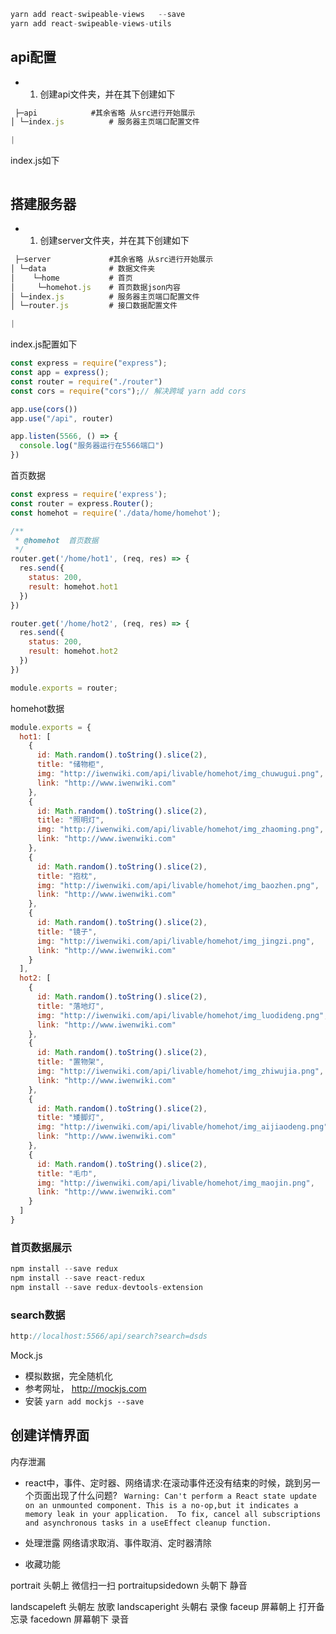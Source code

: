 ```js
yarn add react-swipeable-views   --save
yarn add react-swipeable-views-utils
```

## api配置

- 1. 创建api文件夹，并在其下创建如下 
```js
 ├─api            #其余省略 从src进行开始展示
│ └─index.js          # 服务器主页端口配置文件

|
```
index.js如下
```js

```

## 搭建服务器 

- 1. 创建server文件夹，并在其下创建如下 
```js
 ├─server             #其余省略 从src进行开始展示
│ └─data              # 数据文件夹  
│    └─home           # 首页
│     └─homehot.js    # 首页数据json内容
│ └─index.js          # 服务器主页端口配置文件
│ └─router.js         # 接口数据配置文件

|
```

index.js配置如下 
```js
const express = require("express");
const app = express();
const router = require("./router")
const cors = require("cors");// 解决跨域 yarn add cors

app.use(cors())
app.use("/api", router)

app.listen(5566, () => {
  console.log("服务器运行在5566端口")
})
```

首页数据
```js
const express = require('express');
const router = express.Router();
const homehot = require('./data/home/homehot');

/**
 * @homehot  首页数据
 */
router.get('/home/hot1', (req, res) => {
  res.send({
    status: 200,
    result: homehot.hot1
  })
})

router.get('/home/hot2', (req, res) => {
  res.send({
    status: 200,
    result: homehot.hot2
  })
})

module.exports = router;
```

homehot数据
```js
module.exports = {
  hot1: [
    {
      id: Math.random().toString().slice(2),
      title: "储物柜",
      img: "http://iwenwiki.com/api/livable/homehot/img_chuwugui.png",
      link: "http://www.iwenwiki.com"
    },
    {
      id: Math.random().toString().slice(2),
      title: "照明灯",
      img: "http://iwenwiki.com/api/livable/homehot/img_zhaoming.png",
      link: "http://www.iwenwiki.com"
    },
    {
      id: Math.random().toString().slice(2),
      title: "抱枕",
      img: "http://iwenwiki.com/api/livable/homehot/img_baozhen.png",
      link: "http://www.iwenwiki.com"
    },
    {
      id: Math.random().toString().slice(2),
      title: "镜子",
      img: "http://iwenwiki.com/api/livable/homehot/img_jingzi.png",
      link: "http://www.iwenwiki.com"
    }
  ],
  hot2: [
    {
      id: Math.random().toString().slice(2),
      title: "落地灯",
      img: "http://iwenwiki.com/api/livable/homehot/img_luodideng.png",
      link: "http://www.iwenwiki.com"
    },
    {
      id: Math.random().toString().slice(2),
      title: "置物架",
      img: "http://iwenwiki.com/api/livable/homehot/img_zhiwujia.png",
      link: "http://www.iwenwiki.com"
    },
    {
      id: Math.random().toString().slice(2),
      title: "矮脚灯",
      img: "http://iwenwiki.com/api/livable/homehot/img_aijiaodeng.png",
      link: "http://www.iwenwiki.com"
    },
    {
      id: Math.random().toString().slice(2),
      title: "毛巾",
      img: "http://iwenwiki.com/api/livable/homehot/img_maojin.png",
      link: "http://www.iwenwiki.com"
    }
  ]
}

```

### 首页数据展示 



```js
npm install --save redux
npm install --save react-redux
npm install --save redux-devtools-extension

```


### search数据
```js
http://localhost:5566/api/search?search=dsds
```


Mock.js
 - 模拟数据，完全随机化
 - 参考网址， http://mockjs.com
 - 安装 `yarn add mockjs --save`


## 创建详情界面 


内存泄漏
 - react中，事件、定时器、网络请求:在滚动事件还没有结束的时候，跳到另一个页面出现了什么问题? 
 ` Warning: Can't perform a React state update on an unmounted component. This is a no-op,but it indicates a memory leak in your application.  To fix, cancel all subscriptions and asynchronous tasks in a useEffect cleanup function.`
 - 处理泄露  网络请求取消、事件取消、定时器清除


- 收藏功能






































 portrait 头朝上   微信扫一扫 
 portraitupsidedown 头朝下  静音

landscapeleft 头朝左  放歌
landscaperight 头朝右  录像 
faceup 屏幕朝上   打开备忘录 
facedown 屏幕朝下  录音 

